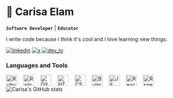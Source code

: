 <h1> 👋 Carisa Elam</h1>

**`Software Developer`** | **`Educator`**

I write code because I think it's cool and I love learning new things.

<p align="left">
  <a href="https://www.linkedin.com/in/carisa-elam-097368239">
     <img alt="linkedin" title="Connect on LinkedIn" src="https://custom-icon-badges.demolab.com/badge/-LinkedIn-blue?style=for-the-badge&logoColor=white&logo=person"/></a>

  <a href="https://x.com/carisa_may">
     <img alt="x" title="Connect on X" src="https://custom-icon-badges.demolab.com/badge/-Twitter%20/%20X-black?style=for-the-badge&logoColor=white&logo=heart"/></a>

  <a href="https://dev.to/carisaelam">
     <img alt="dev_to" title="Follow Me on Dev.to" src="https://custom-icon-badges.demolab.com/badge/-DEV.to-gold?style=for-the-badge&logoColor=black&logo=pencil"/></a> 
     
</p>

<h3>Languages and Tools</h3>

<img align="left" alt="Ruby" width="30px" style="padding-right:14px;" src="https://cdn.jsdelivr.net/gh/devicons/devicon@latest/icons/ruby/ruby-original.svg" />

<img align="left" alt="Rails" width="30px" style="padding-right:14px;" src="https://cdn.jsdelivr.net/gh/devicons/devicon@latest/icons/rails/rails-plain.svg" />

<img align="left" alt="Git" width="30px" style="padding-right:14px;" src="https://cdn.jsdelivr.net/gh/devicons/devicon@latest/icons/git/git-original.svg" />
    
<img align="left" alt="HTML" width="30px" style="padding-right:14px;" src="https://cdn.jsdelivr.net/gh/devicons/devicon@latest/icons/html5/html5-original.svg" />
        
<img align="left" alt="CSS" width="30px" style="padding-right:14px;" src="https://cdn.jsdelivr.net/gh/devicons/devicon@latest/icons/css3/css3-original.svg" />

<img align="left" alt="Bulma" width="30px" style="padding-right:14px;" src="https://cdn.jsdelivr.net/gh/devicons/devicon@latest/icons/bulma/bulma-plain.svg" />
                
<img align="left" alt="JS" width="30px" style="padding-right:14px;" src="https://cdn.jsdelivr.net/gh/devicons/devicon@latest/icons/javascript/javascript-original.svg" />
          
<img align="left" alt="React" width="30px" style="padding-right:14px;" src="https://cdn.jsdelivr.net/gh/devicons/devicon@latest/icons/react/react-original.svg" />
          
<img align="left" alt="Rspec" width="30px" style="padding-right:14px;" src="https://cdn.jsdelivr.net/gh/devicons/devicon@latest/icons/rspec/rspec-original.svg" />

<br>

![Carisa's GitHub stats](https://github-readme-stats.vercel.app/api?username=carisaelam&show=prs_merged&show_icons=true&hide=prs,issues,stars&theme=flag-india&theme=transparent&hide_rank=true&custom_title=GitHub%20Stats)
